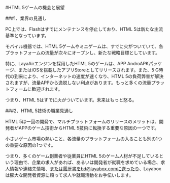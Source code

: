 #HTML 5ゲームの機会と展望

###1、業界の見通し

PC上では、Flashはすでにメンテナンスを停止しており、HTML 5は新たな主流基準となっています。

モバイル機器では、HTML 5ゲームやミニゲームは、すでに火がついていて、各プラットフォームの流量が次々にオープンし、新たな戦略目標としています。

特に、LayaAirエンジンを採用したHTML 5のゲームは、APP AndroAPKパッケージ、またはiOSを搭載したアプリStoreとしてリリースされます。また、5 G時代の到来により、インターネットの速度が速くなり、HTML 5の負荷弊害が解決されますが、流量APPから逸脱しない利点があります。もっと多くの流量プラットフォームに歓迎されます。

つまり、HTML 5はすでに火がついています。未来はもっと怒る。

###2、HTML 5技術の職業見通し

HTML 5は一回の開発で、マルチプラットフォームのリリースのメリットは、開発者がAPPのゲーム技術からHTML 5技術に転換する重要な原因の一つです。

小さいゲーム市場の熱いこと、各流量のプラットフォームの入ることも別の1つの重要な原因の1つです。

つまり、多くのゲーム創業者や従業員にHTML 5のゲーム人材が不足しているという理由で、企業の求人があれば、あるいは開発者が就職を求めている場合、求人情報や連絡先情報、または履歴書をbd@layabox.comに送ったり、Layaboxは膨大な開発者資源に頼って求人や就職活動をお手伝いします。

